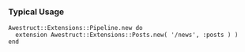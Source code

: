 
### Typical Usage

    Awestruct::Extensions::Pipeline.new do
      extension Awestruct::Extensions::Posts.new( '/news', :posts ) )
    end

